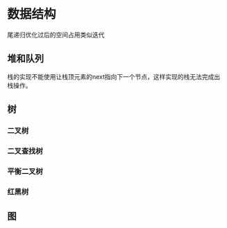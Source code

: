 # 数据结构

尾递归优化过后的空间占用类似迭代

## 堆和队列

栈的实现不能使用让栈顶元素的next指向下一个节点，这样实现的栈无法完成出栈操作。

## 树

### 二叉树

### 二叉查找树

### 平衡二叉树

### 红黑树

## 图
